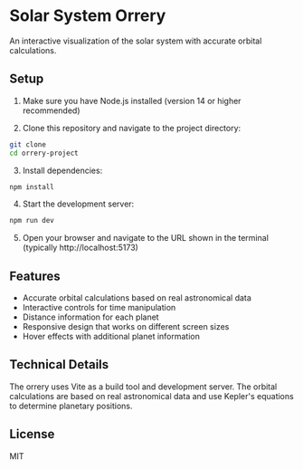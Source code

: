 # Solar System Orrery

An interactive visualization of the solar system with accurate orbital calculations.

## Setup

1. Make sure you have Node.js installed (version 14 or higher recommended)

2. Clone this repository and navigate to the project directory:
```bash
git clone 
cd orrery-project
```

3. Install dependencies:
```bash
npm install
```

4. Start the development server:
```bash
npm run dev
```

5. Open your browser and navigate to the URL shown in the terminal (typically http://localhost:5173)

## Features

- Accurate orbital calculations based on real astronomical data
- Interactive controls for time manipulation
- Distance information for each planet
- Responsive design that works on different screen sizes
- Hover effects with additional planet information

## Technical Details

The orrery uses Vite as a build tool and development server. The orbital calculations are based on real astronomical data and use Kepler's equations to determine planetary positions.

## License

MIT